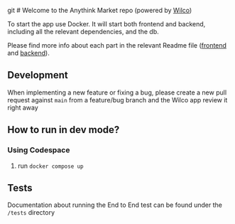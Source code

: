 git # Welcome to the Anythink Market repo (powered by [Wilco](https://www.trywilco.com))

To start the app use Docker. It will start both frontend and backend, including all the relevant dependencies, and the db.

Please find more info about each part in the relevant Readme file ([frontend](frontend/readme.md) and [backend](backend/README.md)).

## Development

When implementing a new feature or fixing a bug, please create a new pull request against `main` from a feature/bug branch and the Wilco app review it right away

## How to run in dev mode?

### Using Codespace
1.  run `docker compose up`

## Tests
Documentation about running the End to End test can be found under the `/tests` directory
